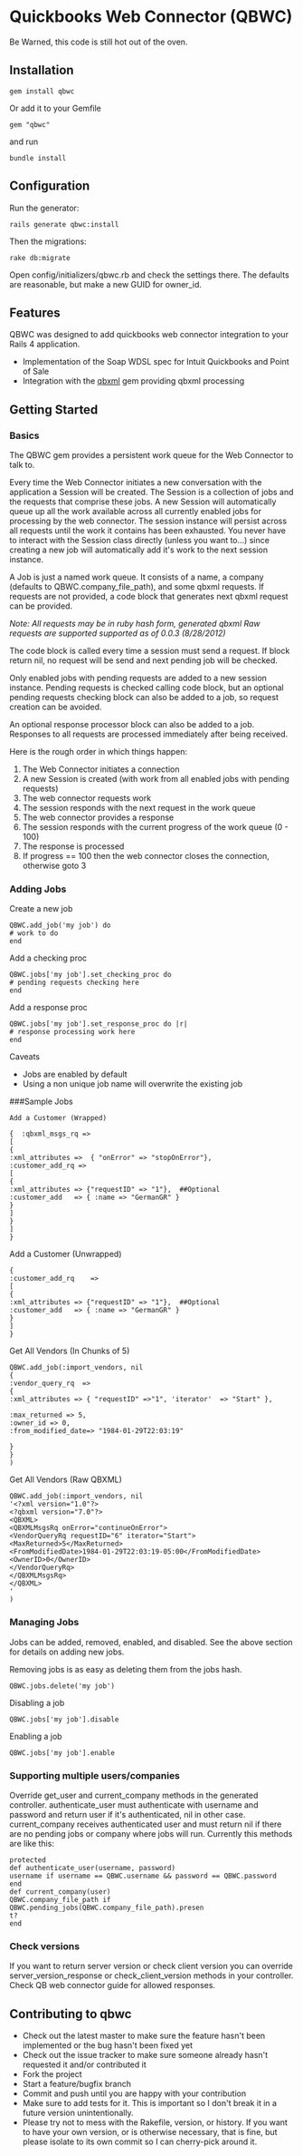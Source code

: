 # Quickbooks Web Connector (QBWC)

Be Warned, this code is still hot out of the oven. 

## Installation

`gem install qbwc`

Or add it to your Gemfile

`gem "qbwc"`

and run

`bundle install`

## Configuration

Run the generator:

`rails generate qbwc:install`

Then the migrations:

`rake db:migrate`

Open config/initializers/qbwc.rb and check the settings there. The defaults are reasonable, but make a new GUID for owner_id.

## Features

QBWC was designed to add quickbooks web connector integration to your Rails 4 application. 

* Implementation of the Soap WDSL spec for Intuit Quickbooks and Point of Sale
* Integration with the [qbxml](https://github.com/skryl/qbxml) gem providing qbxml processing

## Getting Started

### Basics

The QBWC gem provides a persistent work queue for the Web Connector to talk to.

Every time the Web Connector initiates a new conversation with the application a
Session will be created. The Session is a collection of jobs and the requests
that comprise these jobs. A new Session will automatically queue up all the work
available across all currently enabled jobs for processing by the web connector.
The session instance will persist across all requests until the work it contains
has been exhausted. You never have to interact with the Session class directly
(unless you want to...) since creating a new job will automatically add it's
work to the next session instance.

A Job is just a named work queue. It consists of a name, a company (defaults to QBWC.company_file_path), and some qbxml requests. If requests are not provided, a code block that generates next qbxml request can be provided.

*Note: All requests may be in ruby hash form, generated qbxml
Raw requests are supported supported as of 0.0.3 (8/28/2012)*

The code block is called every time a session must send a request. If block return nil, no request will be send and next pending job will be checked.

Only enabled jobs with pending requests are added to a new session instance. Pending requests is checked calling code block, but an optional pending requests checking block can also be added to a job, so request creation can be avoided.

An optional response processor block can also be added to a job. Responses to
all requests are processed immediately after being received.

Here is the rough order in which things happen:

1. The Web Connector initiates a connection
2. A new Session is created (with work from all enabled jobs with pending requests)
3. The web connector requests work
4. The session responds with the next request in the work queue
5. The web connector provides a response
6. The session responds with the current progress of the work queue (0 - 100)
6. The response is processed
7. If progress == 100 then the web connector closes the connection, otherwise goto 3

### Adding Jobs

Create a new job

```
QBWC.add_job('my job') do
# work to do
end
```

Add a checking proc

```
QBWC.jobs['my job'].set_checking_proc do
# pending requests checking here
end
```

Add a response proc

```
QBWC.jobs['my job'].set_response_proc do |r|
# response processing work here
end
```

Caveats
* Jobs are enabled by default
* Using a non unique job name will overwrite the existing job

###Sample Jobs

```
Add a Customer (Wrapped)

{  :qbxml_msgs_rq => 
[
{
:xml_attributes =>  { "onError" => "stopOnError"}, 
:customer_add_rq => 
[
{
:xml_attributes => {"requestID" => "1"},  ##Optional
:customer_add   => { :name => "GermanGR" }
} 
] 
}
]
}
```

Add a Customer (Unwrapped)

```
{
:customer_add_rq    => 
[
{
:xml_attributes => {"requestID" => "1"},  ##Optional
:customer_add   => { :name => "GermanGR" }
} 
] 
}
```

Get All Vendors (In Chunks of 5)

```
QBWC.add_job(:import_vendors, nil
{
:vendor_query_rq  =>
{
:xml_attributes => { "requestID" =>"1", 'iterator'  => "Start" },

:max_returned => 5,
:owner_id => 0,
:from_modified_date=> "1984-01-29T22:03:19"

}
}
)
```

Get All Vendors (Raw QBXML)

```
QBWC.add_job(:import_vendors, nil
'<?xml version="1.0"?>
<?qbxml version="7.0"?>
<QBXML>
<QBXMLMsgsRq onError="continueOnError">
<VendorQueryRq requestID="6" iterator="Start">
<MaxReturned>5</MaxReturned>
<FromModifiedDate>1984-01-29T22:03:19-05:00</FromModifiedDate>
<OwnerID>0</OwnerID>
</VendorQueryRq>
</QBXMLMsgsRq>
</QBXML>
'
)
```

### Managing Jobs

Jobs can be added, removed, enabled, and disabled. See the above section for
details on adding new jobs. 

Removing jobs is as easy as deleting them from the jobs hash.                   

`QBWC.jobs.delete('my job')`

Disabling a job

`QBWC.jobs['my job'].disable`

Enabling a job

`QBWC.jobs['my job'].enable`

### Supporting multiple users/companies

Override get_user and current_company methods in the generated controller. authenticate_user must authenticate with username and password and return user if it's authenticated, nil in other case. current_company receives authenticated user and must return nil if there are no pending jobs or company where jobs will run. Currently this methods are like this:

```
protected
def authenticate_user(username, password)
username if username == QBWC.username && password == QBWC.password
end
def current_company(user)
QBWC.company_file_path if QBWC.pending_jobs(QBWC.company_file_path).presen
t?
end
```

### Check versions ###

If you want to return server version or check client version you can override server_version_response or check_client_version methods in your controller. Check QB web connector guide for allowed responses.

## Contributing to qbwc

* Check out the latest master to make sure the feature hasn't been implemented or the bug hasn't been fixed yet
* Check out the issue tracker to make sure someone already hasn't requested it and/or contributed it
* Fork the project
* Start a feature/bugfix branch
* Commit and push until you are happy with your contribution
* Make sure to add tests for it. This is important so I don't break it in a future version unintentionally.
* Please try not to mess with the Rakefile, version, or history. If you want to have your own version, or is otherwise necessary, that is fine, but please isolate to its own commit so I can cherry-pick around it.
